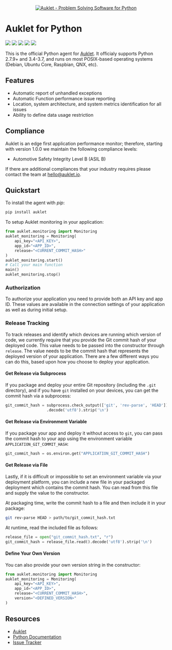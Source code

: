 <p align="center"><a href="https://auklet.io"><img src="https://s3.amazonaws.com/auklet/static/auklet_python.png" alt="Auklet - Problem Solving Software for Python"></a></p>

# Auklet for Python
<a href="https://pypi.python.org/pypi/auklet" alt="PyPi page link -- version"><img src="https://img.shields.io/pypi/v/auklet.svg" /></a>
<a href="https://pypi.python.org/pypi/auklet" alt="PyPi page link -- Apache 2.0 License"><img src="https://img.shields.io/pypi/l/auklet.svg" /></a>
<a href="https://pypi.python.org/pypi/auklet" alt="Python Versions"><img src="https://img.shields.io/pypi/pyversions/auklet.svg" /></a>
<a href="https://codeclimate.com/repos/5a54e10be3d6cb4d7d0007a8/maintainability" alt="Code Climate Maintainability"><img src="https://api.codeclimate.com/v1/badges/7c2cd3bc63a70ac7fd73/maintainability" /></a>
<a href="https://codeclimate.com/repos/5a54e10be3d6cb4d7d0007a8/test_coverage" alt="Test Coverage"><img src="https://api.codeclimate.com/v1/badges/7c2cd3bc63a70ac7fd73/test_coverage" /></a>

This is the official Python agent for [Auklet][brochure_site]. It officialy supports Python 2.7.9+ and 3.4-3.7, and runs on most POSIX-based operating systems (Debian, Ubuntu Core, Raspbian, QNX, etc).

## Features
- Automatic report of unhandled exceptions
- Automatic Function performance issue reporting
- Location, system architecture, and system metrics identification for all issues
- Ability to define data usage restriction


## Compliance
Auklet is an edge first application performance monitor; therefore, starting with version 1.0.0 we maintain the following compliance levels:

- Automotive Safety Integrity Level B (ASIL B)

If there are additional compliances that your industry requires please contact the team at <hello@auklet.io>.

## Quickstart
To install the agent with _pip_:

```bash
pip install auklet
```

To setup Auklet monitoring in your application:

```python
from auklet.monitoring import Monitoring
auklet_monitoring = Monitoring(
    api_key="<API_KEY>",
    app_id="<APP_ID>",
    release="<CURRENT_COMMIT_HASH>"
)
auklet_monitoring.start()
# Call your main function
main()
auklet_monitoring.stop()
```

### Authorization
To authorize your application you need to provide both an API key and app ID. These values are available in the connection settings of your application as well as during initial setup.

### Release Tracking
To track releases and identify which devices are running which version of code, we currently require that you provide the Git commit hash of your deployed code. This value needs to be passed into the constructor through `release`. The value needs to be the commit hash that represents the deployed version of your application. There are a few different ways you can do this, based upon how you choose to deploy your application.

#### Get Release via Subprocess
If you package and deploy your entire Git repository (including the `.git` directory), and if you have `git` installed on your devices, you can get the commit hash via a subprocess:

```python
git_commit_hash = subprocess.check_output(['git', 'rev-parse', 'HEAD'])
                  .decode('utf8').strip('\n')
```

#### Get Release via Environment Variable
If you package your app and deploy it without access to `git`, you can pass the commit hash to your app using the environment variable `APPLICATION_GIT_COMMIT_HASH`:

```python
git_commit_hash = os.environ.get("APPLICATION_GIT_COMMIT_HASH")
```

#### Get Release via File
Lastly, if it is difficult or impossible to set an environment variable via your deployment platform, you can include a new file in your packaged deployment which contains the commit hash. You can read from this file and supply the value to the constructor.

At packaging time, write the commit hash to a file and then include it in your package:

```bash
git rev-parse HEAD > path/to/git_commit_hash.txt
```

At runtime, read the included file as follows:

```python
release_file = open("git_commit_hash.txt", "r")
git_commit_hash = release_file.read().decode('utf8').strip('\n')
```

#### Define Your Own Version
You can also provide your own version string in the constructor:

```python
from auklet.monitoring import Monitoring
auklet_monitoring = Monitoring(
    api_key="<API_KEY>",
    app_id="<APP_ID>",
    release="<CURRENT_COMMIT_HASH>",
    version="<DEFINED_VERSION>"
)
```

## Resources
- [Auklet][brochure_site]
- [Python Documentation](https://docs.auklet.io/docs/python-integration)
- [Issue Tracker](https://github.com/aukletio/Auklet-Agent-Python/issues)

[brochure_site]: https://auklet.io
